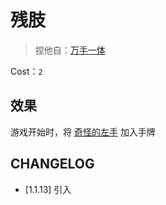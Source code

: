 # 残肢

> 捏他自：[万手一体](https://store.steampowered.com/app/1839810/_/?l=schinese)

Cost：`2`

## 效果

游戏开始时，将 [奇怪的左手](../卡牌/奇怪的左手.md) 加入手牌

## CHANGELOG

- [1.1.13] 引入
